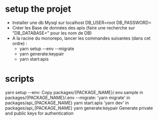 # setup the projet 
- Installer une db Mysql sur localhost
    DB_USER=root
    DB_PASSWORD=
- Créer les Base de données des apis (faire une recherche sur "DB_DATABASE=" pour les nom de DB)
- A la racine du monorepo, lancer les commandes suivantes (dans cet ordre) :
    - yarn setup --env --migrate
    - yarn generate:keypair
    - yarn start:apis
# scripts
yarn setup
    --env: Copy packages/{PACKAGE_NAME}/.env.sample in packages/{PACKAGE_NAME}/.env
    --migrate: 'yarn migrate' in packages/api_{PACKAGE_NAME}
yarn start:apis
    'yarn dev' in packages/api_{PACKAGE_NAME}
yarn generate:keypair
    Generate private and public keys for authentication